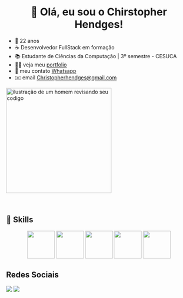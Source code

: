 <h1 align="center"> 
  👋 Olá, eu sou o Chirstopher Hendges!  </h1>

<ul>
<li>📅 22 anos</li>
<li>☕ Desenvolvedor FullStack em formação </li>
<li>📚 Estudante de Ciências da Computação | 3º semestre - CESUCA</li>
<li>👨‍💻 veja meu <a href="https://portifolio-one-sigma-63.vercel.app/">portfolio</a></li>
<li>📱 meu contato <a href="https://wa.me/5551986480276">Whatsapp</a></li>
<li>✉️ email <a href="mailto:christopherhendges@gmail.com">Christopherhendges@gmail.com</a></li>
</ul>

<img 
  alt="ilustração de um homem revisando seu codigo"
    src="https://i.giphy.com/bGgsc5mWoryfgKBx1u.webp"  width="286" 
  height="auto"
/>

<br /> 

## 🚀 Skills

<div align="center"> 
    <img  width="75" height="75" src="https://cdn.jsdelivr.net/gh/devicons/devicon@latest/icons/html5/html5-original.svg" />
    <img  width="75" height="75" src="https://cdn.jsdelivr.net/gh/devicons/devicon@latest/icons/css3/css3-original.svg" />
    <img  width="75" height="75" src="https://cdn.jsdelivr.net/gh/devicons/devicon@latest/icons/javascript/javascript-original.svg" />
    <img  width="75" height="75" src="https://cdn.jsdelivr.net/gh/devicons/devicon@latest/icons/github/github-original.svg" />
    <img  width="75" height="75" src="https://cdn.jsdelivr.net/gh/devicons/devicon@latest/icons/nodejs/nodejs-original.svg" />

</div>

## Redes Sociais

<div aling="center">
  <a href="https://www.linkedin.com/in/christoher-hendges/" title="Linkedin">
   <img src="https://img.shields.io/badge/-LinkedIn-%230077B5?style=for-the-badge&logo=linkedin&logoColor=white" target="_blank"></a>

<a href="mailto:christopherhendges@gmail.com">
    <img src="https://img.shields.io/badge/-Gmail-%23333?style=for-the-badge&logo=gmail&logoColor=white" target="_blank"></a>
  </a>

  </div>

